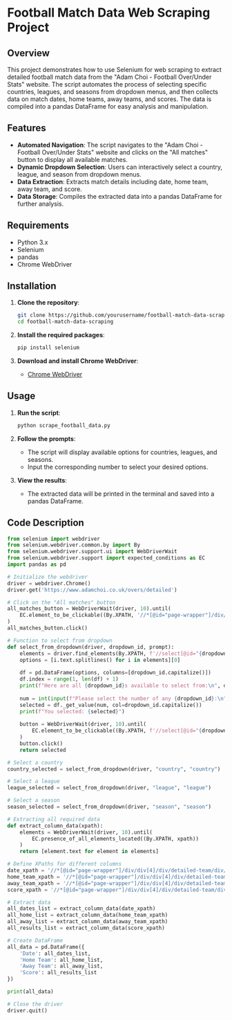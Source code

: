 # Football Match Data Web Scraping Project

## Overview

This project demonstrates how to use Selenium for web scraping to extract detailed football match data from the "Adam Choi - Football Over/Under Stats" website. The script automates the process of selecting specific countries, leagues, and seasons from dropdown menus, and then collects data on match dates, home teams, away teams, and scores. The data is compiled into a pandas DataFrame for easy analysis and manipulation.

## Features

- **Automated Navigation**: The script navigates to the "Adam Choi - Football Over/Under Stats" website and clicks on the "All matches" button to display all available matches.
- **Dynamic Dropdown Selection**: Users can interactively select a country, league, and season from dropdown menus.
- **Data Extraction**: Extracts match details including date, home team, away team, and score.
- **Data Storage**: Compiles the extracted data into a pandas DataFrame for further analysis.

## Requirements

- Python 3.x
- Selenium
- pandas
- Chrome WebDriver

## Installation

1. **Clone the repository**:
    ```bash
    git clone https://github.com/yourusername/football-match-data-scraping.git
    cd football-match-data-scraping
    ```

2. **Install the required packages**:
    ```bash
    pip install selenium 
    ```

3. **Download and install Chrome WebDriver**:
    - [Chrome WebDriver](https://sites.google.com/a/chromium.org/chromedriver/downloads)

## Usage

1. **Run the script**:
    ```bash
    python scrape_football_data.py
    ```

2. **Follow the prompts**:
    - The script will display available options for countries, leagues, and seasons.
    - Input the corresponding number to select your desired options.

3. **View the results**:
    - The extracted data will be printed in the terminal and saved into a pandas DataFrame.

## Code Description

```python
from selenium import webdriver
from selenium.webdriver.common.by import By
from selenium.webdriver.support.ui import WebDriverWait
from selenium.webdriver.support import expected_conditions as EC
import pandas as pd

# Initialize the webdriver
driver = webdriver.Chrome()
driver.get('https://www.adamchoi.co.uk/overs/detailed')

# Click on the "All matches" button
all_matches_button = WebDriverWait(driver, 10).until(
    EC.element_to_be_clickable((By.XPATH, '//*[@id="page-wrapper"]/div/home-away-selector/div/div/div/div/label[2]'))
)
all_matches_button.click()

# Function to select from dropdown
def select_from_dropdown(driver, dropdown_id, prompt):
    elements = driver.find_elements(By.XPATH, f'//select[@id="{dropdown_id}"]')
    options = [i.text.splitlines() for i in elements][0]
    
    df = pd.DataFrame(options, columns=[dropdown_id.capitalize()])
    df.index = range(1, len(df) + 1)
    print(f"Here are all {dropdown_id}s available to select from:\n", df)
    
    num = int(input(f"Please select the number of any {dropdown_id}:\n"))
    selected = df._get_value(num, col=dropdown_id.capitalize())
    print(f"You selected: {selected}")
    
    button = WebDriverWait(driver, 10).until(
        EC.element_to_be_clickable((By.XPATH, f'//select[@id="{dropdown_id}"]/option[@label="{selected}"]'))
    )
    button.click()
    return selected

# Select a country
country_selected = select_from_dropdown(driver, "country", "country")

# Select a league
league_selected = select_from_dropdown(driver, "league", "league")

# Select a season
season_selected = select_from_dropdown(driver, "season", "season")

# Extracting all required data
def extract_column_data(xpath):
    elements = WebDriverWait(driver, 10).until(
        EC.presence_of_all_elements_located((By.XPATH, xpath))
    )
    return [element.text for element in elements]

# Define XPaths for different columns
date_xpath = '//*[@id="page-wrapper"]/div/div[4]/div/detailed-team/div/div/div[2]/div/div/div[2]/table/tbody/tr/td[1]'
home_team_xpath = '//*[@id="page-wrapper"]/div/div[4]/div/detailed-team/div/div/div[2]/div/div/div[2]/table/tbody/tr/td[2]'
away_team_xpath = '//*[@id="page-wrapper"]/div/div[4]/div/detailed-team/div/div/div[2]/div/div/div[2]/table/tbody/tr/td[4]'
score_xpath = '//*[@id="page-wrapper"]/div/div[4]/div/detailed-team/div/div/div[2]/div/div/div[2]/table/tbody/tr/td[3]'

# Extract data
all_dates_list = extract_column_data(date_xpath)
all_home_list = extract_column_data(home_team_xpath)
all_away_list = extract_column_data(away_team_xpath)
all_results_list = extract_column_data(score_xpath)

# Create DataFrame
all_data = pd.DataFrame({
    'Date': all_dates_list,
    'Home Team': all_home_list,
    'Away Team': all_away_list,
    'Score': all_results_list
})

print(all_data)

# Close the driver
driver.quit()

